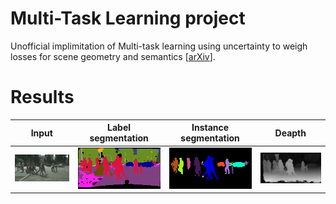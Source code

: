 # Multi-Task Learning project
Unofficial implimitation of Multi-task learning using uncertainty to weigh losses for scene geometry and semantics [[arXiv](https://arxiv.org/abs/1705.07115)].

# Results
|        Input      | Label segmentation |Instance segmentation|      Deapth    |
|:---:|:---:|:---:|:---:|
|<img width="256px" src='inputs/Pedestrian_crossing_0.png'>|<img src='results/resNet_label_instance_disp/label_Pedestrian_crossing_0.png' width="256px">|<img src='results/resNet_label_instance_disp/instance_Pedestrian_crossing_0.png' width="256px">|<img src='results/resNet_label_instance_disp/disp_Pedestrian_crossing_0.png' width="256px">|


